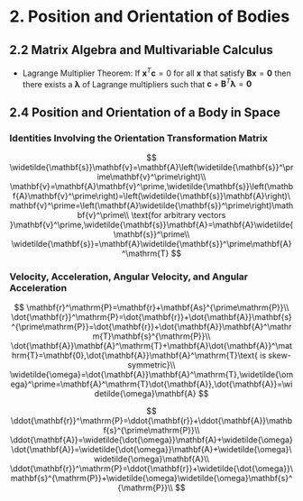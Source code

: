 # 2. Position and Orientation of Bodies

## 2.2 Matrix Algebra and Multivariable Calculus

- Lagrange Multiplier Theorem: If $\boldsymbol{x}^T\boldsymbol{c}=0$ for all $\boldsymbol{x}$ that satisfy $\boldsymbol{Bx}=\boldsymbol{0}$ then there exists a $\boldsymbol{\lambda}$ of Lagrange multipliers such that $\boldsymbol{c}+\boldsymbol{B}^T\boldsymbol{\lambda}=\boldsymbol{0}$

## 2.4 Position and Orientation of a Body in Space

### Identities Involving the Orientation Transformation Matrix

$$
\widetilde{\mathbf{s}}\mathbf{v}=\mathbf{A}\left(\widetilde{\mathbf{s}}^\prime\mathbf{v}^\prime\right)\\
\mathbf{v}=\mathbf{A}\mathbf{v}^\prime,\widetilde{\mathbf{s}}\left(\mathbf{A}\mathbf{v}^\prime\right)=\left(\widetilde{\mathbf{s}}\mathbf{A}\right)\mathbf{v}^\prime=\left(\mathbf{A}\widetilde{\mathbf{s}}^\prime\right)\mathbf{v}^\prime\\
\text{for arbitrary vectors }\mathbf{v}^\prime,\widetilde{\mathbf{s}}\mathbf{A}=\mathbf{A}\widetilde{\mathbf{s}}^\prime\\
\widetilde{\mathbf{s}}=\mathbf{A}\widetilde{\mathbf{s}}^\prime\mathbf{A}^\mathrm{T}
$$

### Velocity, Acceleration, Angular Velocity, and Angular Acceleration

$$
\mathbf{r}^\mathrm{P}=\mathbf{r}+\mathbf{As}^{\prime\mathrm{P}}\\
\dot{\mathbf{r}}^\mathrm{P}=\dot{\mathbf{r}}+\dot{\mathbf{A}}\mathbf{s}^{\prime\mathrm{P}}=\dot{\mathbf{r}}+\dot{\mathbf{A}}\mathbf{A}^\mathrm{T}\mathbf{s}^{\mathrm{P}}\\
\dot{\mathbf{A}}\mathbf{A}^\mathrm{T}+\mathbf{A}\dot{\mathbf{A}}^\mathrm{T}=\mathbf{0},\dot{\mathbf{A}}\mathbf{A}^\mathrm{T}\text{ is skew-symmetric}\\
\widetilde{\omega}=\dot{\mathbf{A}}\mathbf{A}^\mathrm{T},\widetilde{\omega}^\prime=\mathbf{A}^\mathrm{T}\dot{\mathbf{A}},\dot{\mathbf{A}}=\widetilde{\omega}\mathbf{A}
$$

$$
\ddot{\mathbf{r}}^\mathrm{P}=\ddot{\mathbf{r}}+\ddot{\mathbf{A}}\mathbf{s}^{\prime\mathrm{P}}\\
\ddot{\mathbf{A}}=\widetilde{\dot{\omega}}\mathbf{A}+\widetilde{\omega}\dot{\mathbf{A}}=\widetilde{\dot{\omega}}\mathbf{A}+\widetilde{\omega}\widetilde{\omega}\mathbf{A}\\
\ddot{\mathbf{r}}^\mathrm{P}=\ddot{\mathbf{r}}+\widetilde{\dot{\omega}}\mathbf{s}^{\mathrm{P}}+\widetilde{\omega}\widetilde{\omega}\mathbf{s}^{\mathrm{P}}\\
$$

